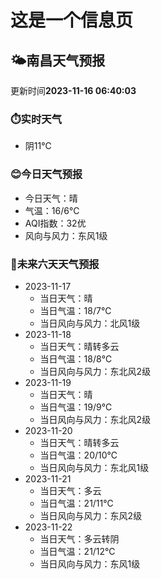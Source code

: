 # 这是一个信息页 
## 🌤️**南昌**天气预报
更新时间**2023-11-16 06:40:03**
### ⏱️实时天气
- 阴11℃
### 😊今日天气预报
- 今日天气：晴
- 气温：16/6℃
- AQI指数：32优
- 风向与风力：东风1级
### 🤩未来六天天气预报
- 2023-11-17
  - 当日天气：晴
  - 当日气温：18/7℃
  - 当日风向与风力：北风1级
- 2023-11-18
  - 当日天气：晴转多云
  - 当日气温：18/8℃
  - 当日风向与风力：东北风2级
- 2023-11-19
  - 当日天气：晴
  - 当日气温：19/9℃
  - 当日风向与风力：东北风2级
- 2023-11-20
  - 当日天气：晴转多云
  - 当日气温：20/10℃
  - 当日风向与风力：东北风1级
- 2023-11-21
  - 当日天气：多云
  - 当日气温：21/11℃
  - 当日风向与风力：东风2级
- 2023-11-22
  - 当日天气：多云转阴
  - 当日气温：21/12℃
  - 当日风向与风力：东风1级

